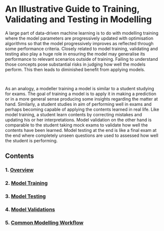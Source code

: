 # An Illustrative Guide to Training, Validating and Testing in Modelling

A large part of data-driven machine learning is to do with modelling training where the model parameters are progressively updated with optimisation algorithms so that the model progressively improves as reflected through some performance criteria. Closely related to model training, validating and testing also play a huge role in ensuring the model may generalise its performance to relevant scenarios outside of training. Failing to understand those concepts pose substantial risks in judging how well the models perform. This then leads to diminished benefit from applying models.

<br />

As an analogy, a modeller training a model is similar to a student studying for exams. The goal of training a model is to apply it in making a prediction or in a more general sense producing some insights regarding the matter at hand. Similarly, a student studies in aim of performing well in exams and perhaps becoming capable of applying the contents learned in real life. Like model training, a student learn contents by correcting mistakes and updating his or her interpretations. Model validation on the other hand is comparable to the student taking mock exams to validate how well the contents have been learned. Model testing at the end is like a final exam at the end where completely unseen questions are used to assessed how well the student is performing.

## Contents

### 1. [Overview](https://ivanmyzou.github.io/TrainValidateTest/chapters/1)
### 2. [Model Training](https://ivanmyzou.github.io/TrainValidateTest/chapters/2)
### 3. [Model Testing](https://ivanmyzou.github.io/TrainValidateTest/chapters/3)
### 4. [Model Validations](https://ivanmyzou.github.io/TrainValidateTest/chapters/4)
### 5. [Common Modelling Workflow](https://ivanmyzou.github.io/TrainValidateTest/chapters/5)
